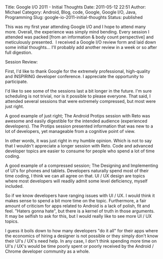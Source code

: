 Title: Google I/O 2011 - Initial Thoughts
Date: 2011-05-12 22:51
Author: Michael
Category: Android, Blog, code, Google, Google I/O, Java, Programming
Slug: google-io-2011-initial-thoughts
Status: published

This was my first year attending Google I/O and I hope to attend many
more. Overall, the experience was simply mind bending. Every session I
attended was packed \[from an information & body count perspective\] and
meticulously presented.  I received a Google I/O review form and laid
down some initial thoughts... I'll probably add another review in a week
or so after full digestion.

Session Review:

First, I'd like to thank Google for the extremely professional,
high-quality and INSPIRING developer conference. I appreciate the
opportunity to participate.

I'd like to see some of the sessions last a bit longer in the future.
I'm sure scheduling is not trivial, nor is it possible to please
everyone. That said, I attended several sessions that were extremely
compressed, but most were just right.

A good example of just right; The Android Protips session with Reto was
awesome and easily digestible for the intended audience (experienced
developers). The Protips session presented information that was new to a
lot of developers, yet manageable from a cognitive point of view.

In other words, it was just right in my humble opinion. Which is not to
say that I wouldn't appreciate a longer session with Reto. Code and
advanced developer topics are easier to consume for people who spend a
lot of time coding.

A good example of a compressed session; The Designing and Implementing
of UI's for phones and tablets. Developers naturally spend most of their
time coding, I think we can all agree on that. UI / UX design are topics
where most developers will readily admit some level deficiency, myself
included.

So if we know developers have ranging issues with UI / UX. I would think
it makes sense to spend a bit more time on the topic. Furthermore, a
fair amount of criticism for apps related to Android is a lack of
polish, fit and feel. "Haters gonna hate", but there is a kernel of
truth in those arguments. It may be selfish to ask for this, but I would
really like to see more UI / UX topics.

I guess it boils down to how many developers "do it all" for their apps
where the economics of hiring a designer is not possible or they simply
don't know their UI's / UX's need help. In any case, I don't think
spending more time on UI's / UX's would be time poorly spent or poorly
received by the Android / Chrome developer community as a whole.
